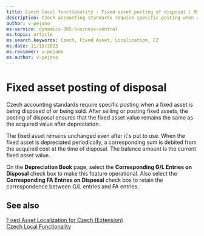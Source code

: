 ```yaml
---
title: Czech local functionality - Fixed asset posting of disposal | Microsoft Docs
description: Czech accounting standards require specific posting when a fixed asset is being disposed of or being sold.
author: v-pejano
ms-service: dynamics-365-business-central
ms.topic: article
ms.search.keywords: Czech, Fixed Asset, Localization, CZ
ms.date: 11/15/2023
ms.reviewer: v-pejano
ms.author: v-pejano
---
```


# Fixed asset posting of disposal

Czech accounting standards require specific posting when a fixed asset is being disposed of or being sold. After selling or posting fixed assets, the posting of disposal ensures that the fixed asset value remains the same as the acquired value after depreciation.

The fixed asset remains unchanged even after it's put to use. When the fixed asset is depreciated periodically, a corresponding sum is debited from the acquired cost at the time of disposal. The balance amount is the current fixed asset value.

On the **Depreciation Book** page, select the **Corresponding G/L Entries on Disposal** check box to make this feature operational. Also select the **Corresponding FA Entries on Disposal** check box to retain the correspondence between G/L entries and FA entries. 

## See also

[Fixed Asset Localization for Czech (Extension)](ui-extensions-fixed-asset-localization-cz.md)  
[Czech Local Functionality](czech-local-functionality.md)  

